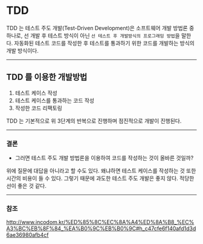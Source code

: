 # TDD
TDD 는 테스트 주도 개발(Test-Driven Development)은 소프트웨어 개발 방법론 중 하나로, 선 개발 후 테스트 방식이 아닌 `선 테스트 후 개발방식의 프로그래밍 방법`을 말한다. 자동화된 테스트 코드를 작성한 후 테스트를 통과하기 위한 코드를 개발하는 방식의 개발 방식이다.
___
## TDD 를 이용한 개발방법
1. 테스트 케이스 작성
2. 테스트 케이스를 통과하는 코드 작성
3. 작성한 코드 리팩토링

TDD 는 기본적으로 위 3단계의 반복으로 진행하며 점진적으로 개발이 진행된다.
___
### 결론
- 그러면 테스트 주도 개발 방법론을 이용하여 코드를 작성하는 것이 올바른 것일까?

위에 질문에 대답을 아니라고 할 수도 있다. 왜냐하면 테스트 케이스를 작성하는 것 또한 시간의 비용이 들 수 있다. 그렇기 때문에 과도한 테스트 주도 개발은 좋지 않다. 적당한 선이 좋은 것 같다.
___
### 참조
http://www.incodom.kr/%ED%85%8C%EC%8A%A4%ED%8A%B8_%EC%A3%BC%EB%8F%84_%EA%B0%9C%EB%B0%9C#h_c47cfe6f140afd1d3d6ae36980afb4cf